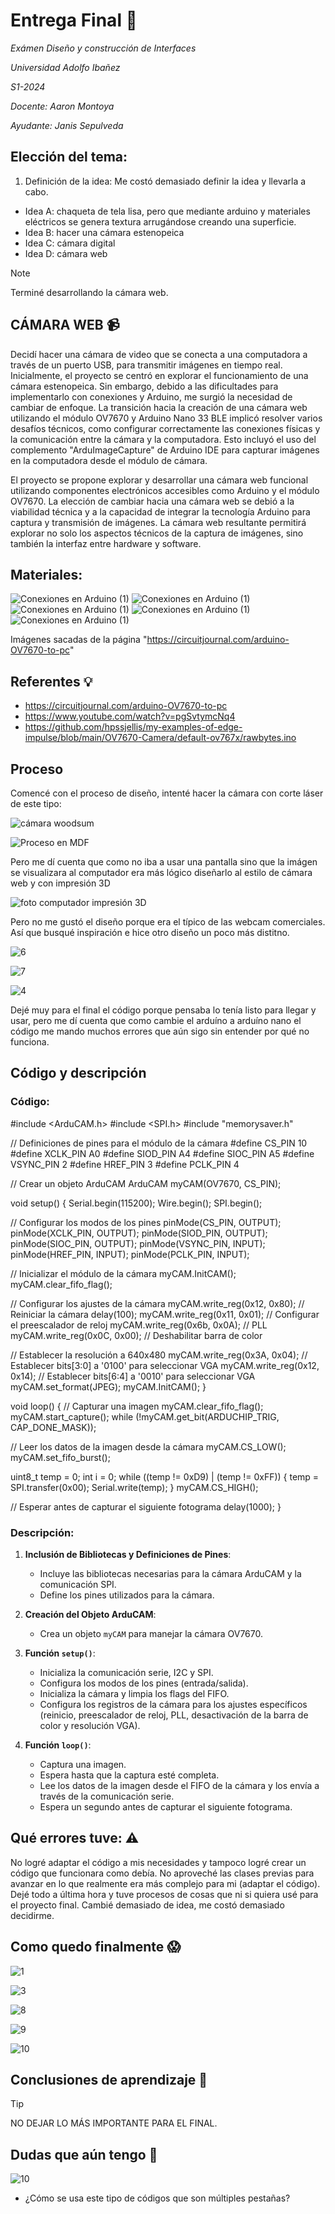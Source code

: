 # **Entrega Final** 	:electric_plug:

_Exámen Diseño y construcción de Interfaces_

_Universidad Adolfo Ibañez_

_S1-2024_

_Docente: Aaron Montoya_  

_Ayudante: Janis Sepulveda_

## Elección del tema:
1. Definición de la idea: Me costó demasiado definir la idea y llevarla a cabo.
 - Idea A: chaqueta de tela lisa, pero que mediante arduino y materiales eléctricos se genera textura arrugándose creando una superficie.
 - Idea B: hacer una cámara estenopeica 
 - Idea C: cámara digital
 - Idea D: cámara web
> [!NOTE]
> Terminé desarrollando la cámara web.

## CÁMARA WEB :video_camera:
Decidí hacer una cámara de video que se conecta a una computadora a través de un puerto USB, para transmitir imágenes en tiempo real.
Inicialmente, el proyecto se centró en explorar el funcionamiento de una cámara estenopeica. Sin embargo, debido a las dificultades para implementarlo con conexiones y Arduino, me surgió la necesidad de cambiar de enfoque. La transición hacia la creación de una cámara web utilizando el módulo OV7670 y Arduino Nano 33 BLE implicó resolver varios desafíos técnicos, como configurar correctamente las conexiones físicas y la comunicación entre la cámara y la computadora. Esto incluyó el uso del complemento "ArduImageCapture" de Arduino IDE para capturar imágenes en la computadora desde el módulo de cámara.

El proyecto se propone explorar y desarrollar una cámara web funcional utilizando componentes electrónicos accesibles como Arduino y el módulo OV7670. La elección de cambiar hacia una cámara web se debió a la viabilidad técnica y a la capacidad de integrar la tecnología Arduino para captura y transmisión de imágenes. La cámara web resultante permitirá explorar no solo los aspectos técnicos de la captura de imágenes, sino también la interfaz entre hardware y software.

## Materiales:
![Conexiones en Arduino (1)](https://github.com/isigoycoolea/dis145/blob/main/estudiantes/isigoycoolea/clase-11/arduino%20nano)
![Conexiones en Arduino (1)](https://github.com/isigoycoolea/dis145/blob/main/estudiantes/isigoycoolea/clase-11/cables)
![Conexiones en Arduino (1)](https://github.com/isigoycoolea/dis145/blob/main/estudiantes/isigoycoolea/clase-11/c%C3%A1mara)
![Conexiones en Arduino (1)](https://github.com/isigoycoolea/dis145/blob/main/estudiantes/isigoycoolea/clase-11/protoboard)
![Conexiones en Arduino (1)](https://github.com/isigoycoolea/dis145/blob/main/estudiantes/isigoycoolea/clase-11/resistencias)

Imágenes sacadas de la página "https://circuitjournal.com/arduino-OV7670-to-pc"

## Referentes :bulb:
 - https://circuitjournal.com/arduino-OV7670-to-pc
 - https://www.youtube.com/watch?v=pgSvtymcNq4
 - https://github.com/hpssjellis/my-examples-of-edge-impulse/blob/main/OV7670-Camera/default-ov767x/rawbytes.ino

## Proceso

Comencé con el proceso de diseño, intenté hacer la cámara con corte láser de este tipo:
   
![cámara woodsum](https://github.com/isigoycoolea/dis145/blob/main/estudiantes/isigoycoolea/clase-15/c%C3%A1mara%20woodsum.jpg) 


![Proceso en MDF](https://github.com/isigoycoolea/dis145/blob/main/estudiantes/isigoycoolea/clase-15/2.jpeg)


Pero me dí cuenta que como no iba a usar una pantalla sino que la imágen se visualizara al computador era más lógico diseñarlo al estilo de cámara web y con impresión 3D

![foto computador impresión 3D](https://github.com/isigoycoolea/dis145/blob/main/estudiantes/isigoycoolea/clase-15/5.jpeg) 


Pero no me gustó el diseño porque era el típico de las webcam comerciales. Así que busqué inspiración e hice otro diseño un poco más distitno.


![6](https://github.com/isigoycoolea/dis145/blob/main/estudiantes/isigoycoolea/clase-15/6.jpeg) 

![7](https://github.com/isigoycoolea/dis145/blob/main/estudiantes/isigoycoolea/clase-15/7.jpeg) 

![4](https://github.com/isigoycoolea/dis145/blob/main/estudiantes/isigoycoolea/clase-15/4.jpeg) 


Dejé muy para el final el código porque pensaba lo tenía listo para llegar y usar, pero me dí cuenta que como cambie el arduíno a arduíno nano el código me mando muchos errores que aún sigo sin entender por qué no funciona.

## Código y descripción
### Código:

#include <ArduCAM.h>
#include <SPI.h>
#include "memorysaver.h"

// Definiciones de pines para el módulo de la cámara
#define CS_PIN 10
#define XCLK_PIN A0
#define SIOD_PIN A4
#define SIOC_PIN A5
#define VSYNC_PIN 2
#define HREF_PIN 3
#define PCLK_PIN 4

// Crear un objeto ArduCAM
ArduCAM myCAM(OV7670, CS_PIN);

void setup() {
  Serial.begin(115200);
  Wire.begin();
  SPI.begin();
  
  // Configurar los modos de los pines
  pinMode(CS_PIN, OUTPUT);
  pinMode(XCLK_PIN, OUTPUT);
  pinMode(SIOD_PIN, OUTPUT);
  pinMode(SIOC_PIN, OUTPUT);
  pinMode(VSYNC_PIN, INPUT);
  pinMode(HREF_PIN, INPUT);
  pinMode(PCLK_PIN, INPUT);

  // Inicializar el módulo de la cámara
  myCAM.InitCAM();
  myCAM.clear_fifo_flag();

  // Configurar los ajustes de la cámara
  myCAM.write_reg(0x12, 0x80); // Reiniciar la cámara
  delay(100);
  myCAM.write_reg(0x11, 0x01); // Configurar el preescalador de reloj
  myCAM.write_reg(0x6b, 0x0A); // PLL
  myCAM.write_reg(0x0C, 0x00); // Deshabilitar barra de color

  // Establecer la resolución a 640x480
  myCAM.write_reg(0x3A, 0x04); // Establecer bits[3:0] a '0100' para seleccionar VGA
  myCAM.write_reg(0x12, 0x14); // Establecer bits[6:4] a '0010' para seleccionar VGA
  myCAM.set_format(JPEG);
  myCAM.InitCAM();
}

void loop() {
  // Capturar una imagen
  myCAM.clear_fifo_flag();
  myCAM.start_capture();
  while (!myCAM.get_bit(ARDUCHIP_TRIG, CAP_DONE_MASK));

  // Leer los datos de la imagen desde la cámara
  myCAM.CS_LOW();
  myCAM.set_fifo_burst();
  
  uint8_t temp = 0;
  int i = 0;
  while ((temp != 0xD9) | (temp != 0xFF)) {
    temp = SPI.transfer(0x00);
    Serial.write(temp);
  }
  myCAM.CS_HIGH();

  // Esperar antes de capturar el siguiente fotograma
  delay(1000);
}


### Descripción:

1. **Inclusión de Bibliotecas y Definiciones de Pines**:
   - Incluye las bibliotecas necesarias para la cámara ArduCAM y la comunicación SPI.
   - Define los pines utilizados para la cámara.

2. **Creación del Objeto ArduCAM**:
   - Crea un objeto `myCAM` para manejar la cámara OV7670.

3. **Función `setup()`**:
   - Inicializa la comunicación serie, I2C y SPI.
   - Configura los modos de los pines (entrada/salida).
   - Inicializa la cámara y limpia los flags del FIFO.
   - Configura los registros de la cámara para los ajustes específicos (reinicio, preescalador de reloj, PLL, desactivación de la barra de color y resolución VGA).

4. **Función `loop()`**:
   - Captura una imagen.
   - Espera hasta que la captura esté completa.
   - Lee los datos de la imagen desde el FIFO de la cámara y los envía a través de la comunicación serie.
   - Espera un segundo antes de capturar el siguiente fotograma.
  
 
## Qué errores tuve: 	:warning:
No logré adaptar el código a mis necesidades y tampoco logré crear un código que funcionara como debía.
No aproveché las clases previas para avanzar en lo que realmente era más complejo para mi (adaptar el código).
Dejé todo a última hora y tuve procesos de cosas que ni si quiera usé para el proyecto final. 
Cambié demasiado de idea, me costó demasiado decidirme.


## Como quedo finalmente :scream:
![1](https://github.com/isigoycoolea/dis145/blob/main/estudiantes/isigoycoolea/clase-15/1.jpeg) 

![3](https://github.com/isigoycoolea/dis145/blob/main/estudiantes/isigoycoolea/clase-15/3.jpeg) 

![8](https://github.com/isigoycoolea/dis145/blob/main/estudiantes/isigoycoolea/clase-15/8.jpeg) 

![9](https://github.com/isigoycoolea/dis145/blob/main/estudiantes/isigoycoolea/clase-15/9.jpeg) 

![10](https://github.com/isigoycoolea/dis145/blob/main/estudiantes/isigoycoolea/clase-15/10.jpeg) 


## Conclusiones de aprendizaje :open_book:
> [!TIP]
> NO DEJAR LO MÁS IMPORTANTE PARA EL FINAL.

## Dudas que aún tengo :monocle_face:
![10](https://github.com/isigoycoolea/dis145/blob/main/estudiantes/isigoycoolea/clase-15/Captura%20de%20pantalla%202024-06-27%20152549.png) 
 - ¿Cómo se usa este tipo de códigos que son múltiples pestañas?

